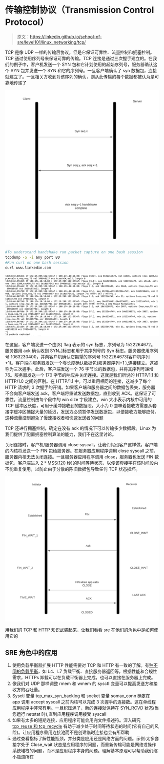 # 传输控制协议（Transmission Control Protocol）

> 原文：<https://linkedin.github.io/school-of-sre/level101/linux_networking/tcp/>

TCP 是像 UDP 一样的传输层协议，但是它保证可靠性、流量控制和拥塞控制。TCP 通过使用序列号来保证可靠的传输。TCP 连接是通过三次握手建立的。在我们的例子中，客户机发送一个 SYN 包和它计划使用的起始序列号，服务器确认这个 SYN 包并发送一个 SYN 和它的序列号。一旦客户端确认了 syn 数据包，连接就建立了。一旦相关方收到对该序列的确认，则从此传输的每个数据都被认为是可靠地传递了

![3-way handshake](img/bbcc697758530cf20ee03ba3ca74f0f4.png)

```sh
#To understand handshake run packet capture on one bash session
tcpdump -S -i any port 80
#Run curl on one bash session
curl www.linkedin.com 
```

![tcpdump-3way](img/a06dd6130436a22d5e99881a49b80c63.png)

在这里，客户端发送一个由[S] flag 表示的 syn 标志，序列号为 1522264672。服务器用 ack 确认收到 SYN。]标志和用于其序列号的 Syn 标志。服务器使用序列号 1063230400，并向客户机确认它期望的序列号 1522264673(客户机序列+1)。客户端向服务器发送一个零长度确认数据包(服务器序列+1 ),连接建立。这被称为三次握手。此后，客户端发送一个 76 字节长的数据包，并将其序列号递增 76。服务器发送一个 170 字节的响应并关闭连接。这就是我们所说的 HTTP/1.1 和 HTTP/1.0 之间的区别。在 HTTP/1.1 中，可以重用相同的连接，这减少了每个 HTTP 请求的 3 次握手的开销。如果客户端和服务器之间的数据包丢失，服务器不会向客户端发送 ack，客户端将重试发送数据包，直到收到 ACK。这保证了可靠性。流量控制由每个段中的 win size 字段建立。win 大小表示内核中可用的 TCP 缓冲区长度，可用于缓冲接收到的数据段。大小为 0 意味着接收方需要从套接字缓冲区捕捉大量的延迟，发送方必须暂停发送数据包，以便接收方能够应付。这种流量控制避免了慢速接收者和快速发送者的问题

TCP 还进行拥塞控制，确定在没有 ack 的情况下可以传输多少数据段。Linux 为我们提供了配置拥塞控制算法的能力，我们不在这里讨论。

关闭连接时，客户机/服务器调用 close syscall。让我们假设客户这样做。客户端的内核将发送一个 FIN 包给服务器。在服务器应用程序调用 close syscall 之前，服务器内核无法关闭连接。一旦服务器应用程序调用 close，服务器也发送 FIN 数据包，客户端进入 2 * MSS(120 秒)的时间等待状态，以便该套接字在该时间段内不能重复使用，以防止由于分散的陈旧数据包导致任何 TCP 状态损坏。

![Connection tearing](img/609f59f274fcee0c1cbc8c76fb887076.png)

用我们的 TCP 和 HTTP 知识武装起来，让我们看看 sre 在他们的角色中是如何使用它的

## SRE 角色中的应用

1.  使用负载平衡器扩展 HTTP 性能需要对 TCP 和 HTTP 有一致的了解。有[种不同的负载平衡](https://blog.envoyproxy.io/introduction-to-modern-network-load-balancing-and-proxying-a57f6ff80236?gi=428394dbdcc3)，如 L4、L7 负载平衡、直接服务器返回等。根据性能和合规性需求，HTTPs 卸载可以在负载平衡器上完成，也可以直接在服务器上完成。
2.  像我们对 UDP 那样调整 rmem 和 wmem 的 sysctl 变量可以提高发送方和接收方的吞吐量。
3.  Sysctl 变量 tcp_max_syn_backlog 和 socket 变量 somax_conn 确定在 app 调用 accept syscall 之前内核可以完成 3 次握手的连接数。这在单线程应用程序中非常有用。一旦积压满了，新的连接就保持在 SYN_RCVD 状态(当您运行 netstat 时),直到应用程序调用接受 syscall
4.  如果有太多的短期连接，应用程序可能会用完文件描述符。深入研究 [tcp_reuse 和 tcp_recycle](http://lxr.linux.no/linux+v3.2.8/Documentation/networking/ip-sysctl.txt#L464) 有助于减少处于时间等待状态的时间(它有自己的风险)。让应用程序重用连接池而不是创建临时连接也会有所帮助
5.  通过查看指标了解性能瓶颈，并分类是应用还是网络方面的问题。示例:太多套接字处于 Close_wait 状态是应用程序的问题，而重新传输可能是网络或操作系统堆栈的问题，而不是应用程序本身的问题。理解基本原理可以帮助我们缩小瓶颈所在